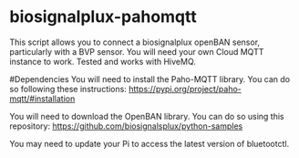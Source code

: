 # biosignalplux-pahomqtt
This script allows you to connect a biosignalplux openBAN sensor, particularly with a BVP sensor. You will need your own Cloud MQTT instance to work. Tested and works with HiveMQ.

#Dependencies
You will need to install the Paho-MQTT library. You can do so following these instructions: https://pypi.org/project/paho-mqtt/#installation

You will need to download the OpenBAN library. You can do so using this repository: https://github.com/biosignalsplux/python-samples

You may need to update your Pi to access the latest version of bluetootctl.
